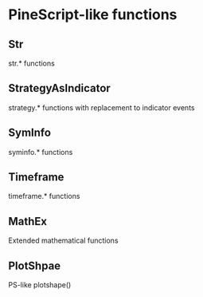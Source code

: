 # PineScript-like functions

## Str

str.* functions

## StrategyAsIndicator

strategy.* functions with replacement to indicator events

## SymInfo

syminfo.* functions

## Timeframe

timeframe.* functions

## MathEx

Extended mathematical functions

## PlotShpae

PS-like plotshape()